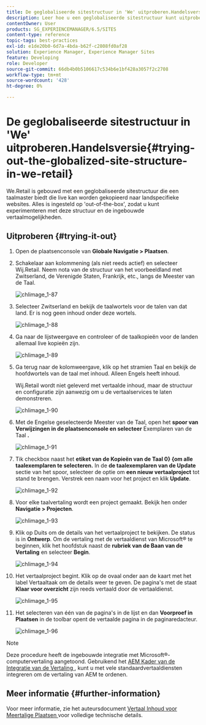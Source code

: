 ```yaml
---
title: De geglobaliseerde sitestructuur in 'We' uitproberen.Handelsversie
description: Leer hoe u een geglobaliseerde sitestructuur kunt uitproberen in Adobe Experience Manager met We.Retail.
contentOwner: User
products: SG_EXPERIENCEMANAGER/6.5/SITES
content-type: reference
topic-tags: best-practices
exl-id: e1de20b0-6d7a-4bda-b62f-c2808fd0af28
solution: Experience Manager, Experience Manager Sites
feature: Developing
role: Developer
source-git-commit: 66db4b0b5106617c534b6e1bf428a3057f2c2708
workflow-type: tm+mt
source-wordcount: '428'
ht-degree: 0%

---
```


# De geglobaliseerde sitestructuur in &#39;We&#39; uitproberen.Handelsversie{#trying-out-the-globalized-site-structure-in-we-retail}

We.Retail is gebouwd met een geglobaliseerde sitestructuur die een taalmaster biedt die live kan worden gekopieerd naar landspecifieke websites. Alles is ingesteld op &#39;out-of-the-box&#39;, zodat u kunt experimenteren met deze structuur en de ingebouwde vertaalmogelijkheden.

## Uitproberen {#trying-it-out}

1. Open de plaatsenconsole van **Globale Navigatie > Plaatsen**.
1. Schakelaar aan kolommening (als niet reeds actief) en selecteer Wij.Retail. Neem nota van de structuur van het voorbeeldland met Zwitserland, de Verenigde Staten, Frankrijk, etc., langs de Meester van de Taal.

   ![ chlimage_1-87 ](assets/chlimage_1-87a.png)

1. Selecteer Zwitserland en bekijk de taalwortels voor de talen van dat land. Er is nog geen inhoud onder deze wortels.

   ![ chlimage_1-88 ](assets/chlimage_1-88a.png)

1. Ga naar de lijstweergave en controleer of de taalkopieën voor de landen allemaal live kopieën zijn.

   ![ chlimage_1-89 ](assets/chlimage_1-89a.png)

1. Ga terug naar de kolomweergave, klik op het stramien Taal en bekijk de hoofdwortels van de taal met inhoud. Alleen Engels heeft inhoud.

   Wij.Retail wordt niet geleverd met vertaalde inhoud, maar de structuur en configuratie zijn aanwezig om u de vertaalservices te laten demonstreren.

   ![ chlimage_1-90 ](assets/chlimage_1-90a.png)

1. Met de Engelse geselecteerde Meester van de Taal, open het **spoor van Verwijzingen in de plaatsenconsole en selecteer** Exemplaren van de Taal **.**

   ![ chlimage_1-91 ](assets/chlimage_1-91.png)

1. Tik checkbox naast het **etiket van de Kopieën van de Taal 0} {om alle taalexemplaren te selecteren.** In de **de taalexemplaren van de Update** sectie van het spoor, selecteer de optie om **een nieuw vertaalproject** tot stand te brengen. Verstrek een naam voor het project en klik **Update**.

   ![ chlimage_1-92 ](assets/chlimage_1-92.png)

1. Voor elke taalvertaling wordt een project gemaakt. Bekijk hen onder **Navigatie > Projecten**.

   ![ chlimage_1-93 ](assets/chlimage_1-93.png)

1. Klik op Duits om de details van het vertaalproject te bekijken. De status is in **Ontwerp**. Om de vertaling met de vertaaldienst van Microsoft® te beginnen, klik het hoofdstuk naast de **rubriek van de Baan van de Vertaling** en selecteer **Begin**.

   ![ chlimage_1-94 ](assets/chlimage_1-94.png)

1. Het vertaalproject begint. Klik op de ovaal onder aan de kaart met het label Vertaaltaak om de details weer te geven. De pagina&#39;s met de staat **Klaar voor overzicht** zijn reeds vertaald door de vertaaldienst.

   ![ chlimage_1-95 ](assets/chlimage_1-95.png)

1. Het selecteren van één van de pagina&#39;s in de lijst en dan **Voorproef in Plaatsen** in de toolbar opent de vertaalde pagina in de paginaredacteur.

   ![ chlimage_1-96 ](assets/chlimage_1-96.png)

>[!NOTE]
>
>Deze procedure heeft de ingebouwde integratie met Microsoft®-computervertaling aangetoond. Gebruikend het [ AEM Kader van de Integratie van de Vertaling ](/help/sites-administering/translation.md), kunt u met vele standaardvertaaldiensten integreren om de vertaling van AEM te ordenen.

## Meer informatie {#further-information}

Voor meer informatie, zie het auteursdocument [ Vertaal Inhoud voor Meertalige Plaatsen ](/help/sites-administering/translation.md) voor volledige technische details.
